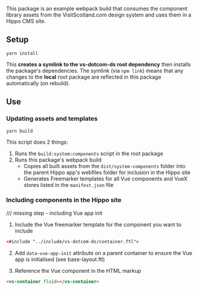This package is an example webpack build that consumes the component library assets from the VisitScotland.com design system and uses them in a Hippo CMS site.

## Setup

```
yarn install
```

This **creates a symlink to the vs-dotcom-ds root dependency** then installs the package's dependencies. The symlink (via `npm link`) means that any changes to the **local** root package are reflected in this package automatically (on rebuild).

## Use

### Updating assets and templates

```
yarn build
```

This script does 2 things:

1. Runs the `build:system:components` script in the root package
2. Runs this package's webpack build
   - Copies all built assets from the `dist/system-components` folder into the parent Hippo app's webfiles folder for inclusion in the Hippo site
   - Generates Freemarker templates for all Vue components and VueX stores listed in the `manifest.json` file

### Including components in the Hippo site

/// missing step - including Vue app init

1. Include the Vue freemarker template for the component you want to include

```html
<#include "../include/vs-dotcom-ds/container.ftl">
```

2. Add `data-vue-app-init` attribute on a parent container to ensure the Vue app is initialised (see base-layout.ftl)

3. Reference the Vue component in the HTML markup

```html
<vs-container fluid></vs-container>
```
